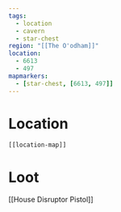```yaml
---
tags:
  - location
  - cavern
  - star-chest
region: "[[The O'odham]]"
location:
  - 6613
  - 497
mapmarkers:
  - [star-chest, [6613, 497]]
---
```

# Location
```meta-bind-embed
[[location-map]]
```
# Loot
[[House Disruptor Pistol]]